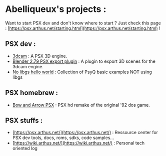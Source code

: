 # Abelliqueux's projects :

Want to start PSX dev and don't know where to start ? Just check this page : [https://psx.arthus.net/starting.html](https://psx.arthus.net/starting.html) !  

## PSX dev :

  * [3dcam](https://github.com/ABelliqueux/3dcam-headers) :  A PSX 3D engine.  
  * [Blender 2.79 PSX export plugin](https://github.com/ABelliqueux/blender_io_export_psx_mesh) : A plugin to export 3D scenes for the 3dcam engine.  
  * [No libgs hello world](https://github.com/ABelliqueux/nolibgs_hello_worlds) : Collection of PsyQ basic examples NOT using libgs  

## PSX homebrew :

  * [Bow and Arrow PSX](https://github.com/ABelliqueux/Bow_and_Arrow_psx) : PSX hd remake of the original '92 dos game.

## PSX stuffs :

  * [https://psx.arthus.net/](https://psx.arthus.net/) : Ressource center for PSX dev tools, docs, roms, sdks, code samples...
  * [https://wiki.arthus.net/](https://wiki.arthus.net/) : Personal tech oriented log
